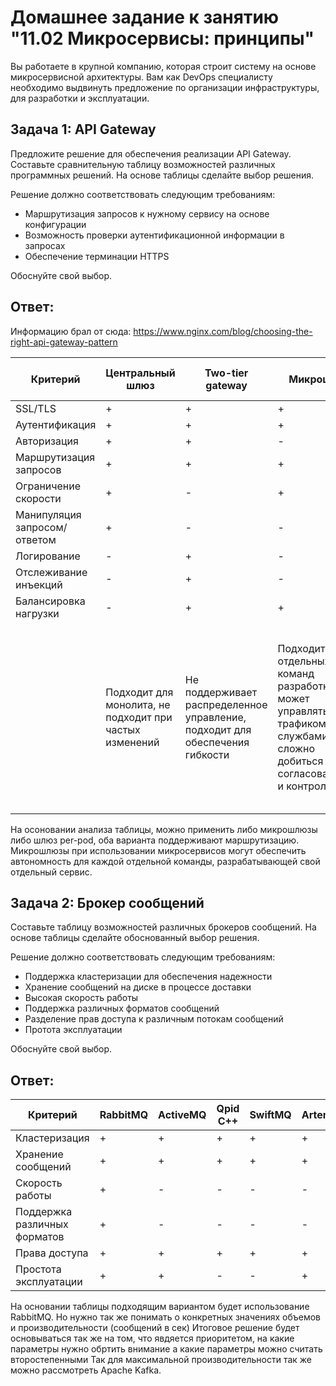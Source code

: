# Домашнее задание к занятию "11.02 Микросервисы: принципы"

Вы работаете в крупной компанию, которая строит систему на основе микросервисной архитектуры. Вам как DevOps специалисту необходимо выдвинуть предложение по организации инфраструктуры, для разработки и эксплуатации.

## Задача 1: API Gateway

Предложите решение для обеспечения реализации API Gateway. Составьте сравнительную таблицу возможностей различных программных решений. На основе таблицы сделайте выбор решения.

Решение должно соответствовать следующим требованиям:

* Маршрутизация запросов к нужному сервису на основе конфигурации
* Возможность проверки аутентификационной информации в запросах
* Обеспечение терминации HTTPS

Обоснуйте свой выбор.

## Ответ:

Информацию брал от сюда: https://www.nginx.com/blog/choosing-the-right-api-gateway-pattern

|Критерий |Центральный шлюз |Two-tier gateway |Микрошлюз |Шлюзы per-pod |Sidecar, Service Mash |
| ------- | --------------- | --------------- | -------- | ------------ | -------------------- |
| SSL/TLS                     | + | + | + | + | + |
|Аутентификация               | + | + | + | + | + |
|Авторизация                  | + | + | - | - | + |
|Маршрутизация запросов       | + | + | + | + | - |
|Ограничение скорости         | + | - | + | + | - |
|Манипуляция запросом/ответом | + | - | - | - | - |
|Логирование                  | - | + | - | + | + |
|Отслеживание инъекций        | - | + | - | - | + |
|Балансировка нагрузки        | - | + | + | - | + |
| |Подходит для монолита, не подходит при частых изменений | Не поддерживает распределенное управление, подходит для обеспечения гибкости | Подходит для отдельных команд разработки, может управлять трафиком между службами сложно добиться согласованности и контроля | Применяется ри использовании с одним из предудещих 3х решений Использует прокси-сервер Конфигурация статична, не требует модификации при изменении приложения | Сложность в управлении

На осоновании анализа таблицы, можно применить либо микрошлюзы либо шлюз per-pod, оба варианта поддерживают маршрутизацию. Микрошлюзы при использовании микросервисов могут обеспечить автономность для каждой отдельной команды, разрабатывающей свой отдельный сервис.

## Задача 2: Брокер сообщений

Составьте таблицу возможностей различных брокеров сообщений. На основе таблицы сделайте обоснованный выбор решения.

Решение должно соответствовать следующим требованиям:

* Поддержка кластеризации для обеспечения надежности
* Хранение сообщений на диске в процессе доставки
* Высокая скорость работы
* Поддержка различных форматов сообщений
* Разделение прав доступа к различным потокам сообщений
* Протота эксплуатации

Обоснуйте свой выбор.

## Ответ:

|Критерий |RabbitMQ | ActiveMQ |Qpid C++ |SwiftMQ |Artemis |Apollo |
| ------- | ------- | -------- | ------- | ------ | ------ | ----- |
|Кластеризация                | + | + | + | + | + | - |
|Хранение сообщений           | + | + | + | + | + | + |
|Скорость работы              | + | - | - | - | - | - |
|Поддержка различных форматов | + | - | - | - | - | - |
|Права доступа                | + | + | + | + | + | + |
|Простота эксплуатации        | + | + | - | - | + | + |

На основании таблицы подходящим вариантом будет использование RabbitMQ. Но нужно так же понимать о конкретных значениях объемов и производительности (сообщений в сек) Итоговое решение будет основываться так же на том, что явдяется приоритетом, на какие параметры нужно обртить внимание а какие параметры можно считать второстепенными Так для максимальной производительности так же можно рассмотреть Apache Kafka.
